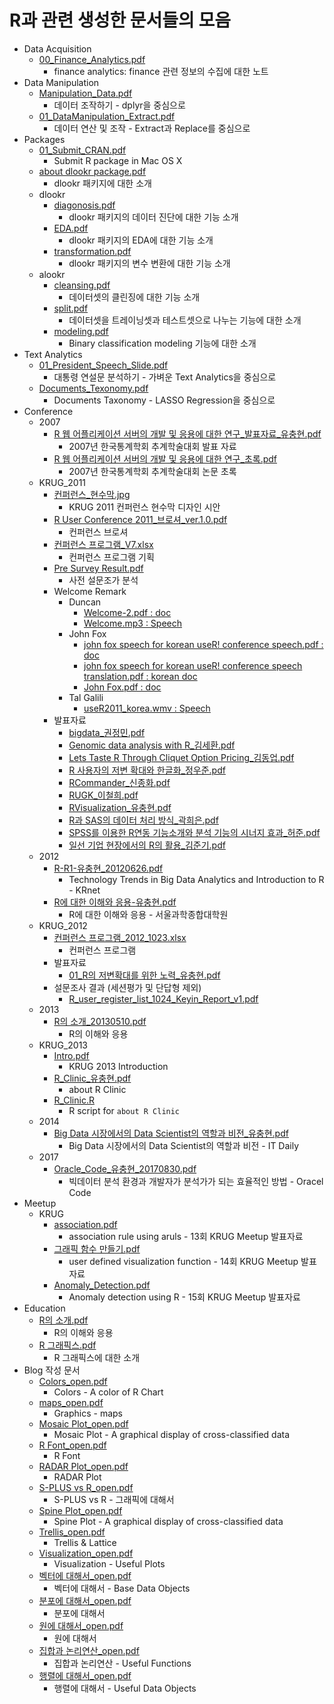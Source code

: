 # R과 관련 생성한 문서들의 모음

* Data Acquisition
    + <a href="https://github.com/choonghyunryu/R_Materials/blob/master/Data_Acquisition/00_Finance_Analytics.pdf" target="_blank">00_Finance_Analytics.pdf</a>
        + finance analytics: finance 관련 정보의 수집에 대한 노트
* Data Manipulation
    + <a href="https://github.com/choonghyunryu/R_Materials/blob/master/Data_Maniputation/Manipulation_Data.pdf" target="_blank">Manipulation_Data.pdf</a>
        + 데이터 조작하기 - dplyr을 중심으로
    + <a href="https://github.com/choonghyunryu/R_Materials/blob/master/Data_Maniputation/01_DataManipulation_Extract.pdf" target="_blank">01_DataManipulation_Extract.pdf</a>    
        + 데이터 연산 및 조작 - Extract과 Replace를 중심으로
* Packages
    + <a href="https://github.com/choonghyunryu/R_Materials/blob/master/Packages/01_Submit_CRAN.pdf" target="_blank">01_Submit_CRAN.pdf</a>  
        + Submit R package in Mac OS X
    + <a href="https://github.com/choonghyunryu/R_Materials/blob/master/Packages/about%20dlookr%20package.pdf" target="_blank">about dlookr package.pdf</a> 
        + dlookr 패키지에 대한 소개
    + dlookr
        + <a href="https://github.com/choonghyunryu/R_Materials/blob/master/Packages/dlookr/diagonosis.pdf" target="_blank">diagonosis.pdf</a>
            + dlookr 패키지의 데이터 진단에 대한 기능 소개
        + <a href="https://github.com/choonghyunryu/R_Materials/blob/master/Packages/dlookr/EDA.pdf" target="_blank">EDA.pdf</a>
            + dlookr 패키지의 EDA에 대한 기능 소개
        + <a href="https://github.com/choonghyunryu/R_Materials/blob/master/Packages/dlookr/transformation.pdf" target="_blank">transformation.pdf</a>
            + dlookr 패키지의 변수 변환에 대한 기능 소개
    + alookr
        + <a href="https://github.com/choonghyunryu/R_Materials/blob/master/Packages/alookr/cleansing.pdf" target="_blank">cleansing.pdf</a>
            + 데이터셋의 클린징에 대한 기능 소개
        + <a href="https://github.com/choonghyunryu/R_Materials/blob/master/Packages/alookr/split.pdf" target="_blank">split.pdf</a>
            + 데이터셋을 트레이닝셋과 테스트셋으로 나누는 기능에 대한 소개
        + <a href="https://github.com/choonghyunryu/R_Materials/blob/master/Packages/alookr/modeling.pdf" target="_blank">modeling.pdf</a>
            + Binary classification modeling 기능에 대한 소개
* Text Analytics
    + <a href="https://github.com/choonghyunryu/R_Materials/blob/master/Text_Analytics/01_President_Speech_Slide.pdf" target="_blank">01_President_Speech_Slide.pdf</a>
        + 대통령 연설문 분석하기 - 가벼운 Text Analytics을 중심으로
    + <a href="https://github.com/choonghyunryu/R_Materials/blob/master/Text_Analytics/Documents_Texonomy.pdf" target="_blank">Documents_Texonomy.pdf</a>
        + Documents Taxonomy - LASSO Regression을 중심으로
* Conference
    + 2007
        + <a href="https://github.com/choonghyunryu/R_Materials/blob/master/Conference/2007/R 웹 어플리케이션 서버의 개발 및 응용에 대한 연구_발표자료_유충현.pdf" target="_blank">R 웹 어플리케이션 서버의 개발 및 응용에 대한 연구_발표자료_유충현.pdf</a>
            + 2007년 한국통계학회 추계학술대회 발표 자료
        + <a href="https://github.com/choonghyunryu/R_Materials/blob/master/Conference/2007/R 웹 어플리케이션 서버의 개발 및 응용에 대한 연구_초록.pdf" target="_blank">R 웹 어플리케이션 서버의 개발 및 응용에 대한 연구_초록.pdf</a>
            + 2007년 한국통계학회 추계학술대회 논문 초록     
    + KRUG_2011
        + <a href="https://github.com/choonghyunryu/R_Materials/blob/master/Conference/KRUG_2011/%EC%BB%A8%ED%8D%BC%EB%9F%B0%EC%8A%A4_%ED%98%84%EC%88%98%EB%A7%89.jpg" target="_blank">컨퍼런스_현수막.jpg</a>
            + KRUG 2011 컨퍼런스 현수막 디자인 시안
        + <a href="https://github.com/choonghyunryu/R_Materials/blob/master/Conference/KRUG_2011/R%20User%20Conference%202011_%EB%B8%8C%EB%A1%9C%EC%85%94_ver.1.0.pdf" target="_blank">R User Conference 2011_브로셔_ver.1.0.pdf</a>    
            + 컨퍼런스 브로셔
        + <a href="https://github.com/choonghyunryu/R_Materials/blob/master/Conference/KRUG_2011/%EC%BB%A8%ED%8D%BC%EB%9F%B0%EC%8A%A4%20%ED%94%84%EB%A1%9C%EA%B7%B8%EB%9E%A8_V7.xlsx" target="_blank">컨퍼런스 프로그램_V7.xlsx</a>           
            + 컨퍼런스 프로그램 기획
        + <a href="https://github.com/choonghyunryu/R_Materials/blob/master/Conference/KRUG_2011/Pre%20Survey%20Result.pdf" target="_blank">Pre Survey Result.pdf</a>
            + 사전 설문조가 분석
        + Welcome Remark
            + Duncan
                + <a href="https://github.com/choonghyunryu/R_Materials/blob/master/Conference/KRUG_2011/Welcome%20Remark/Duncan/Welcome-2.pdf" target="_blank">Welcome-2.pdf : doc</a>
                + <a href="https://github.com/choonghyunryu/R_Materials/blob/master/Conference/KRUG_2011/Welcome%20Remark/Duncan/Welcome.mp3" target="_blank">Welcome.mp3 : Speech</a>
            + John Fox  
                + <a href="https://github.com/choonghyunryu/R_Materials/blob/master/Conference/KRUG_2011/Welcome%20Remark/John%20Fox/john%20fox%20speech%20for%20korean%20useR!%20conference%20speech.pdf" target="_blank">john fox speech for korean useR! conference speech.pdf : doc</a>
                + <a href="https://github.com/choonghyunryu/R_Materials/blob/master/Conference/KRUG_2011/Welcome%20Remark/John%20Fox/john%20fox%20speech%20for%20korean%20useR!%20conference%20speech%20translation.pdf" target="_blank">john fox speech for korean useR! conference speech translation.pdf : korean doc</a>
                + <a href="https://github.com/choonghyunryu/R_Materials/blob/master/Conference/KRUG_2011/Welcome%20Remark/John%20Fox/John%20Fox.pdf" target="_blank">John Fox.pdf : doc</a>
            + Tal Galili 
                + <a href="https://github.com/choonghyunryu/R_Materials/blob/master/Conference/KRUG_2011/Welcome%20Remark/Tal%20Galili%20/useR2011_korea.wmv" target="_blank">useR2011_korea.wmv : Speech</a>
        + 발표자료
            + <a href="https://github.com/choonghyunryu/R_Materials/blob/master/Conference/KRUG_2011/%EB%B0%9C%ED%91%9C%EC%9E%90%EB%A3%8C/bigdata_%EA%B6%8C%EC%A0%95%EB%AF%BC.pdf" target="_blank">bigdata_권정민.pdf</a>
            + <a href="https://github.com/choonghyunryu/R_Materials/blob/master/Conference/KRUG_2011/%EB%B0%9C%ED%91%9C%EC%9E%90%EB%A3%8C/Genomic%20data%20analysis%20with%20R_%EA%B9%80%EC%84%B8%ED%99%98.pdf" target="_blank">Genomic data analysis with R_김세환.pdf</a>
            + <a href="https://github.com/choonghyunryu/R_Materials/blob/master/Conference/KRUG_2011/%EB%B0%9C%ED%91%9C%EC%9E%90%EB%A3%8C/Lets%20Taste%20R%20Through%20Cliquet%20Option%20Pricing_%EA%B9%80%EB%8F%99%EC%97%85.pdf" target="_blank">Lets Taste R Through Cliquet Option Pricing_김동업.pdf</a>
            + <a href="https://github.com/choonghyunryu/R_Materials/blob/master/Conference/KRUG_2011/%EB%B0%9C%ED%91%9C%EC%9E%90%EB%A3%8C/R%20%EC%82%AC%EC%9A%A9%EC%9E%90%EC%9D%98%20%EC%A0%80%EB%B3%80%20%ED%99%95%EB%8C%80%EC%99%80%20%ED%95%9C%EA%B8%80%ED%99%94_%EC%A0%95%EC%9A%B0%EC%A4%80.pdf" target="_blank">R 사용자의 저변 확대와 한글화_정우준.pdf</a>
            + <a href="https://github.com/choonghyunryu/R_Materials/blob/master/Conference/KRUG_2011/%EB%B0%9C%ED%91%9C%EC%9E%90%EB%A3%8C/RCommander_%EC%8B%A0%EC%A2%85%ED%99%94.pdf" target="_blank">RCommander_신종화.pdf</a>
            + <a href="https://github.com/choonghyunryu/R_Materials/blob/master/Conference/KRUG_2011/%EB%B0%9C%ED%91%9C%EC%9E%90%EB%A3%8C/RUGK_%EC%9D%B4%EC%B2%A0%ED%9D%AC.pdf" target="_blank">RUGK_이철희.pdf</a>
            + <a href="https://github.com/choonghyunryu/R_Materials/blob/master/Conference/KRUG_2011/%EB%B0%9C%ED%91%9C%EC%9E%90%EB%A3%8C/RVisualization_%EC%9C%A0%EC%B6%A9%ED%98%84.pdf" target="_blank">RVisualization_유충현.pdf</a>
            + <a href="https://github.com/choonghyunryu/R_Materials/blob/master/Conference/KRUG_2011/%EB%B0%9C%ED%91%9C%EC%9E%90%EB%A3%8C/R%EA%B3%BC%20SAS%EC%9D%98%20%EB%8D%B0%EC%9D%B4%ED%84%B0%20%EC%B2%98%EB%A6%AC%20%EB%B0%A9%EC%8B%9D_%EA%B3%BD%ED%9D%AC%EC%9D%80.pdf" target="_blank">R과 SAS의 데이터 처리 방식_곽희은.pdf</a>
            + <a href="https://github.com/choonghyunryu/R_Materials/blob/master/Conference/KRUG_2011/%EB%B0%9C%ED%91%9C%EC%9E%90%EB%A3%8C/SPSS%EB%A5%BC%20%EC%9D%B4%EC%9A%A9%ED%95%9C%20R%EC%97%B0%EB%8F%99%20%EA%B8%B0%EB%8A%A5%EC%86%8C%EA%B0%9C%EC%99%80%20%EB%B6%84%EC%84%9D%20%EA%B8%B0%EB%8A%A5%EC%9D%98%20%EC%8B%9C%EB%84%88%EC%A7%80%20%ED%9A%A8%EA%B3%BC_%ED%97%88%EC%A4%80.pdf" target="_blank">SPSS를 이용한 R연동 기능소개와 분석 기능의 시너지 효과_허준.pdf</a>
            + <a href="https://github.com/choonghyunryu/R_Materials/blob/master/Conference/KRUG_2011/%EB%B0%9C%ED%91%9C%EC%9E%90%EB%A3%8C/%EC%9D%BC%EC%84%A0%20%EA%B8%B0%EC%97%85%20%ED%98%84%EC%9E%A5%EC%97%90%EC%84%9C%EC%9D%98%20R%EC%9D%98%20%ED%99%9C%EC%9A%A9_%EA%B9%80%EC%A4%80%EA%B8%B0.pdf" target="_blank">일선 기업 현장에서의 R의 활용_김준기.pdf</a>
    + 2012
        + <a href="https://github.com/choonghyunryu/R_Materials/blob/master/Conference/2012/R-R1-%EC%9C%A0%EC%B6%A9%ED%98%84_20120626.pdf" target="_blank">R-R1-유충현_20120626.pdf</a>
            + Technology Trends in Big Data Analytics and Introduction to R - KRnet
        + <a href="https://github.com/choonghyunryu/R_Materials/blob/master/Conference/2012/R%EC%97%90%20%EB%8C%80%ED%95%9C%20%EC%9D%B4%ED%95%B4%EC%99%80%20%EC%9D%91%EC%9A%A9-%EC%9C%A0%EC%B6%A9%ED%98%84.pdf" target="_blank">R에 대한 이해와 응용-유충현.pdf</a>
            + R에 대한 이해와 응용 - 서울과학종합대학원
    + KRUG_2012
        + <a href="https://github.com/choonghyunryu/R_Materials/blob/master/Conference/KRUG_2012/%EC%BB%A8%ED%8D%BC%EB%9F%B0%EC%8A%A4%20%ED%94%84%EB%A1%9C%EA%B7%B8%EB%9E%A8_2012_1023.xlsx" target="_blank">컨퍼런스 프로그램_2012_1023.xlsx</a>
            + 컨퍼런스 프로그램
        + 발표자료
            + <a href="https://github.com/choonghyunryu/R_Materials/blob/master/Conference/KRUG_2012/발표자료/01_R의 저변확대를 위한 노력_유충현.pdf" target="_blank">01_R의 저변확대를 위한 노력_유충현.pdf</a>
        + 설문조사 결과 (세션평가 및 단답형 제외)
            + <a href="https://github.com/choonghyunryu/R_Materials/blob/master/Conference/KRUG_2012/R_user_register_list_1024_Keyin_Report_v1.pdf" target="_blank">R_user_register_list_1024_Keyin_Report_v1.pdf</a>
    + 2013
        + <a href="https://github.com/choonghyunryu/R_Materials/blob/master/Conference/2013/R%EC%9D%98%20%EC%86%8C%EA%B0%9C_20130510.pdf" target="_blank">R의 소개_20130510.pdf</a>
            + R의 이해와 응용
    + KRUG_2013
        + <a href="https://github.com/choonghyunryu/R_Materials/blob/master/Conference/KRUG_2013/Intro.pdf" target="_blank">Intro.pdf</a>
            + KRUG 2013 Introduction
        + <a href="https://github.com/choonghyunryu/R_Materials/blob/master/Conference/KRUG_2013/R_Clinic_%EC%9C%A0%EC%B6%A9%ED%98%84.pdf" target="_blank">R_Clinic_유충현.pdf</a>
            + about R Clinic
        + <a href="https://github.com/choonghyunryu/R_Materials/blob/master/Conference/KRUG_2013/R_Clinic.R" target="_blank">R_Clinic.R</a>
            + R script for `about R Clinic`    
    + 2014
        + <a href="https://github.com/choonghyunryu/R_Materials/blob/master/Conference/2014/Big%20Data%20%EC%8B%9C%EC%9E%A5%EC%97%90%EC%84%9C%EC%9D%98%20Data%20Scientist%EC%9D%98%20%EC%97%AD%ED%95%A0%EA%B3%BC%20%EB%B9%84%EC%A0%84_%EC%9C%A0%EC%B6%A9%ED%98%84.pdf" target="_blank">Big Data 시장에서의 Data Scientist의 역할과 비전_유충현.pdf</a>
            + Big Data 시장에서의 Data Scientist의 역할과 비전 - IT Daily
    + 2017
        + <a href="https://github.com/choonghyunryu/R_Materials/blob/master/Conference/2017/Oracle_Code_%EC%9C%A0%EC%B6%A9%ED%98%84_20170830.pdf" target="_blank">Oracle_Code_유충현_20170830.pdf</a>
            + 빅데이터 분석 환경과 개발자가 분석가가 되는 효율적인 방법 - Oracel Code
* Meetup
    + KRUG
        + <a href="https://github.com/choonghyunryu/R_Materials/blob/master/Meetup/KRUG/association.pdf" target="_blank">association.pdf</a>
            + association rule using aruls - 13회 KRUG Meetup 발표자료
        + <a href="https://github.com/choonghyunryu/R_Materials/blob/master/Meetup/KRUG/%EA%B7%B8%EB%9E%98%ED%94%BD%20%ED%95%A8%EC%88%98%20%EB%A7%8C%EB%93%A4%EA%B8%B0.pdf" target="_blank">그래픽 함수 만들기.pdf</a>
            + user defined visualization function - 14회 KRUG Meetup 발표자료
        + <a href="https://github.com/choonghyunryu/R_Materials/blob/master/Meetup/KRUG/Anomaly_Detection.pdf" target="_blank">Anomaly_Detection.pdf</a>
            + Anomaly detection using R - 15회 KRUG Meetup 발표자료            
* Education
    + <a href="https://github.com/choonghyunryu/R_Materials/blob/master/Education/R%EC%9D%98%20%EC%86%8C%EA%B0%9C.pdf" target="_blank">R의 소개.pdf</a>
        + R의 이해와 응용
    + <a href="https://github.com/choonghyunryu/R_Materials/blob/master/Education/R%20%EA%B7%B8%EB%9E%98%ED%94%BD%EC%8A%A4.pdf" target="_blank">R 그래픽스.pdf</a>
        + R 그래픽스에 대한 소개
* Blog 작성 문서
    + <a href="https://github.com/choonghyunryu/R_Materials/blob/master/Blog/Colors_open.pdf" target="_blank">Colors_open.pdf</a>
        + Colors - A color of R Chart
    + <a href="https://github.com/choonghyunryu/R_Materials/blob/master/Blog/maps_open.pdf" target="_blank">maps_open.pdf</a>
        + Graphics - maps
    + <a href="https://github.com/choonghyunryu/R_Materials/blob/master/Blog/Mosaic Plot_open.pdf" target="_blank">Mosaic Plot_open.pdf</a>
        + Mosaic Plot - A graphical display of cross-classified data
    + <a href="https://github.com/choonghyunryu/R_Materials/blob/master/Blog/R Font_open.pdf" target="_blank">R Font_open.pdf</a>
        + R Font
    + <a href="https://github.com/choonghyunryu/R_Materials/blob/master/Blog/RADAR Plot_open.pdf" target="_blank">RADAR Plot_open.pdf</a>
        + RADAR Plot    
    + <a href="https://github.com/choonghyunryu/R_Materials/blob/master/Blog/S-PLUS vs R_open.pdf" target="_blank">S-PLUS vs R_open.pdf</a>
        + S-PLUS vs R - 그래픽에 대해서
    + <a href="https://github.com/choonghyunryu/R_Materials/blob/master/Blog/Spine Plot_open.pdf" target="_blank">Spine Plot_open.pdf</a>
        + Spine Plot - A graphical display of cross-classified data
    + <a href="https://github.com/choonghyunryu/R_Materials/blob/master/Blog/Trellis_open.pdf" target="_blank">Trellis_open.pdf</a>
        + Trellis & Lattice
    + <a href="https://github.com/choonghyunryu/R_Materials/blob/master/Blog/Visualization_open.pdf" target="_blank">Visualization_open.pdf</a>
        + Visualization - Useful Plots
    + <a href="https://github.com/choonghyunryu/R_Materials/blob/master/Blog/벡터에 대해서_open.pdf" target="_blank">벡터에 대해서_open.pdf</a>
        + 벡터에 대해서 - Base Data Objects
    + <a href="https://github.com/choonghyunryu/R_Materials/blob/master/Blog/분포에 대해서_open.pdf" target="_blank">분포에 대해서_open.pdf</a>
        + 분포에 대해서
    + <a href="https://github.com/choonghyunryu/R_Materials/blob/master/Blog/원에 대해서_open.pdf" target="_blank">원에 대해서_open.pdf</a>
        + 원에 대해서
    + <a href="https://github.com/choonghyunryu/R_Materials/blob/master/Blog/집합과 논리연산_open.pdf" target="_blank">집합과 논리연산_open.pdf</a>
        + 집합과 논리연산 - Useful Functions  
    + <a href="https://github.com/choonghyunryu/R_Materials/blob/master/Blog/행렬에 대해서_open.pdf" target="_blank">행렬에 대해서_open.pdf</a>
        + 행렬에 대해서 - Useful Data Objects
        